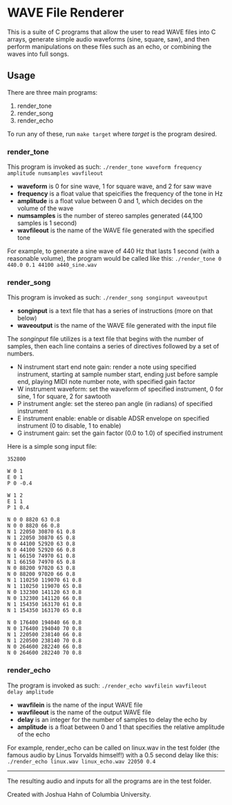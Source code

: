 # WAVE File Renderer

This is a suite of C programs that allow the user to read WAVE files into C arrays, generate simple audio waveforms (sine, square, saw), and then perform manipulations on these files such as an echo, or combining the waves into full songs.

## Usage

There are three main programs:

1. render_tone
2. render_song
3. render_echo

To run any of these, run `make target` where *target* is the program desired.

### render_tone

This program is invoked as such: ```./render_tone waveform frequency amplitude numsamples wavfileout```

- **waveform** is 0 for sine wave, 1 for square wave, and 2 for saw wave
- **frequency** is a float value that speicifies the frequency of the tone in Hz
- **amplitude** is a float value between 0 and 1, which decides on the volume of the wave
- **numsamples** is the number of stereo samples generated (44,100 samples is 1 second)
- **wavfileout** is the name of the WAVE file generated with the specified tone

For example, to generate a sine wave of 440 Hz that lasts 1 second (with a reasonable volume), the program would be called like this: ```./render_tone 0 440.0 0.1 44100 a440_sine.wav```

### render_song

This program is invoked as such: ```./render_song songinput waveoutput```

- **songinput** is a text file that has a series of instructions (more on that below)
- **waveoutput** is the name of the WAVE file generated with the input file

The *songinput* file utilizes is a text file that begins with the number of samples, then each line contains a series of directives followed by a set of numbers.

- N instrument start end note gain: render a note using specified instrument, starting at sample number start, ending just before sample end, playing MIDI note number note, with specified gain factor
- W instrument waveform: set the waveform of specified instrument, 0 for sine, 1 for square, 2 for sawtooth
- P instrument angle: set the stereo pan angle (in radians) of specified instrument
- E instrument enable: enable or disable ADSR envelope on specified instrument (0 to disable, 1 to enable)
- G instrument gain: set the gain factor (0.0 to 1.0) of specified instrument

Here is a simple song input file:
```
352800

W 0 1
E 0 1
P 0 -0.4

W 1 2
E 1 1
P 1 0.4

N 0 0 8820 63 0.8
N 0 0 8820 66 0.8
N 1 22050 30870 61 0.8
N 1 22050 30870 65 0.8
N 0 44100 52920 63 0.8
N 0 44100 52920 66 0.8
N 1 66150 74970 61 0.8
N 1 66150 74970 65 0.8
N 0 88200 97020 63 0.8
N 0 88200 97020 66 0.8
N 1 110250 119070 61 0.8
N 1 110250 119070 65 0.8
N 0 132300 141120 63 0.8
N 0 132300 141120 66 0.8
N 1 154350 163170 61 0.8
N 1 154350 163170 65 0.8

N 0 176400 194040 66 0.8
N 0 176400 194040 70 0.8
N 1 220500 238140 66 0.8
N 1 220500 238140 70 0.8
N 0 264600 282240 66 0.8
N 0 264600 282240 70 0.8
```

### render_echo

The program is invoked as such: `./render_echo wavfilein wavfileout delay amplitude`

- **wavfilein** is the name of the input WAVE file
- **wavfileout** is the name of the output WAVE file
- **delay** is an integer for the number of samples to delay the echo by
- **amplitude** is a float between 0 and 1 that specifies the relative amplitude of the echo

For example, render_echo can be called on linux.wav in the test folder (the famous audio by Linus Torvalds himself!) with a 0.5 second delay like this: `./render_echo linux.wav linux_echo.wav 22050 0.4`

---

The resulting audio and inputs for all the programs are in the test folder.

Created with Joshua Hahn of Columbia University.
